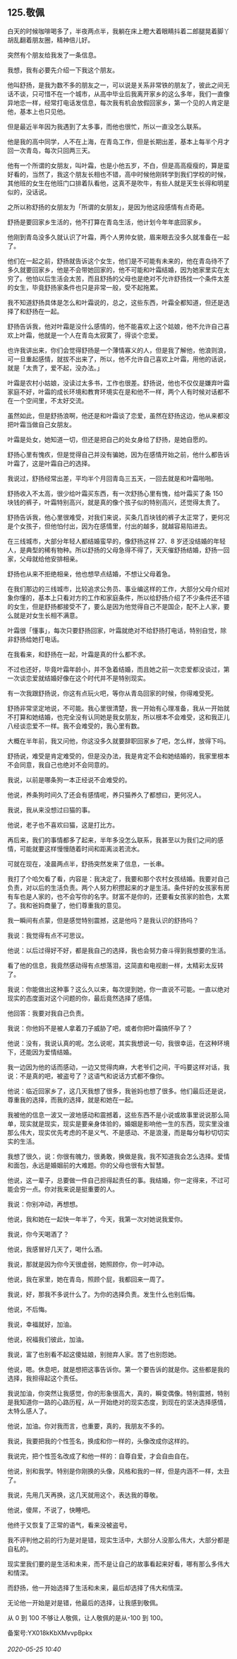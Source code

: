 ## 125.敬佩
白天的时候咖啡喝多了，半夜两点半，我躺在床上瞪大着眼睛抖着二郎腿晃着脚丫胡乱翻着朋友圈，精神倍儿好。


突然有个朋友给我发了一条信息。


我想，我有必要先介绍一下我这个朋友。


他叫舒扬，是我为数不多的朋友之一，可以说是关系非常铁的朋友了，彼此之间无话不谈，只可惜不在一个城市，从高中毕业后我离开家乡的这么多年，我们一直像异地恋一样，经常打电话发信息，每次我有机会放假回家乡，第一个见的人肯定是他，基本上也只见他。


但是最近半年因为我遇到了太多事，而他也很忙，所以一直没怎么联系。


他是我的高中同学，人不在上海，在青岛工作，但是长期出差，基本上每半个月才回一次青岛，每次只回两三天。


他有一个所谓的女朋友，叫叶霜，也是小他五岁，不白，但是高高瘦瘦的，算是蛮好看的，当然了，我这个朋友长相也不错，高中时候他刚转学到我们学校的时候，其他班的女生在他班门口排着队看他，这真不是吹牛，有些人就是天生长得和明星似的，没话说。


之所以称舒扬的女朋友为「所谓的女朋友」，是因为他这段感情有点奇葩。


舒扬是要回家乡生活的，他不打算在青岛生活，他计划今年年底回家乡。


他刚到青岛没多久就认识了叶霜，两个人男帅女貌，眉来眼去没多久就准备在一起了。


他们在一起之前，舒扬就告诉这个女生，他们是不可能有未来的，他在青岛待不了多久就要回家乡，他是不会带她回家的，他不可能和叶霜结婚，因为她家里实在太穷了。他怕以后生活会太苦，而且舒扬的父母也是绝对不允许舒扬找一个条件太差的女生，毕竟舒扬家条件也只是非常一般，受不起拖累。


我不知道舒扬具体是怎么和叶霜说的，总之，这些东西，叶霜全都知道，但还是选择了和舒扬在一起。


舒扬告诉我，他对叶霜是没什么感情的，他不能喜欢上这个姑娘，他不允许自己喜欢上叶霜，他就是一个人在青岛太寂寞了，得谈个恋爱。


也许我讲出来，你们会觉得舒扬是一个薄情寡义的人，但是我了解他，他浪则浪，可一旦重起感情，就拔不出来了，所以，他不允许自己喜欢上叶霜，用他的话说，就是「太贵了，爱不起，没办法。」


叶霜是农村小姑娘，没读过太多书，工作也很差。舒扬说，他也不仅仅是嫌弃叶霜家庭不好，叶霜的成长环境和教育环境实在是和他不一样，两个人有时候对话都不在一个空间里，不太好交流。


虽然如此，但是舒扬浪啊，他还是和叶霜谈了恋爱，虽然在舒扬这边，他从来都没把叶霜当做自己女朋友。


叶霜是处女，她知道一切，但还是把自己的处女身给了舒扬，是她自愿的。


舒扬心里有愧疚，但是觉得自己并没有骗她，因为在感情开始之前，他什么都告诉叶霜了，这是叶霜自己的选择。


我说过，舒扬经常出差，平均半个月回青岛三五天，一回去就是和叶霜啪啪。


舒扬收入不太高，很少给叶霜买东西，有一次舒扬心里有愧，给叶霜买了条 150 块钱的裤子，叶霜特别高兴，就是真的像个孩子似的特别高兴，还觉得太贵了。


舒扬告诉我，他心里很难受，对我们来说，买条几百块钱的裤子太正常了，更何况是个女孩子，但他怕付出，因为在感情里，付出的越多，就越容易陷进去。


在三线城市，大部分年轻人都结婚蛮早的，像舒扬这样 27、8 岁还没结婚的年轻人，是典型的稀有物种。所以舒扬的父母急得不得了，天天催舒扬结婚，舒扬一回家，父母就给他安排相亲。


舒扬也从来不拒绝相亲，他也想早点结婚，不想让父母着急。


在我们那边的三线城市，比较追求公务员、事业编这样的工作，大部分父母介绍对象你懂的，基本上只看对方的工作和家庭条件，所以给舒扬介绍了不少条件还不错的女生，但是舒扬都接受不了，要么是因为他觉得自己不是国企，配不上人家，要么就是对女生长相不满意。


叶霜很「懂事」，每次只要舒扬回家，叶霜就绝对不给舒扬打电话，特别自觉，除非舒扬给她打电话。


在我看来，和舒扬在一起，叶霜是真的什么都不求。


不过也还好，毕竟叶霜年龄小，并不急着结婚，而且她之前一次恋爱都没谈过，第一次谈恋爱就结婚好像在这个时代并不是特别现实。


有一次我跟舒扬说，你这有点玩火吧，等你从青岛回家的时候，你得难受死。


舒扬非常坚定地说，不可能。我心里很清楚，我一开始有心理准备，我从一开始就不打算和她结婚，也完全没有认同她是我女朋友，所以根本不会难受，这和我正儿八经谈恋爱不一样。我不会难受的，我心里有数。


大概在半年前，我又问他，你这没多久就要辞职回家乡了吧，怎么样，放得下吗。


舒扬说，难受是肯定难受的，但是没办法，我是肯定不会和她结婚的，我家里根本不会同意，我自己也绝对不会同意的。


我说，以前是哪条狗一本正经说不会难受的。


他说，养条狗时间久了还会有感情呢，养只猫养久了都想曰，更何况人。


我说，我从来没想过曰猫的事。


他说，老子也不喜欢曰猫，这是打比方。


再后来，我们的事情都多了起来，半年多没怎么联系，我甚至以为我们之间的感情，可能就要这样慢慢随着时间和距离淡若流水。


可就在现在，凌晨两点半，舒扬突然发来了信息，一长串。


我打了个哈欠看了看，内容是：我决定了，我要和那个农村女孩结婚。我要对自己负责，对以后的生活负责。两个人努力积攒起来的才是生活。条件好的女孩家有房有车也是人家的，也不会写你的名字。财富不是你的，还要看女孩家的脸色，太累了。我和爸妈商量了，他们尊重我的意见。


我一瞬间有点蒙，但是感觉特别震撼，这是他吗？是我认识的舒扬吗？


我说：我觉得有点不可思议。


他说：以后过得好不好，都是我自己的选择，我也会努力奋斗得到我想要的生活。


看了他的信息，我竟然感动得有点想落泪，这简直和电视剧一样，太精彩太反转了。


我说：你能做出这种事？这么久以来，每次提到她，你一直说不可能。一直以绝对现实的态度面对这个问题的你，最后竟然选择了感情。


他回答：我要对我自己负责。


我说：你他妈不是被人拿着刀子威胁了吧，或者你把叶霜搞怀孕了？


他说：没有，我说认真的呢。怎么说呢，其实我想说一句，我很幸运，在这种环境下，还能因为爱情结婚。


我一边因为他的话而感动，一边又觉得肉麻，大老爷们之间，干吗要这样对话，我说：不是真的吧，被盗号了？这语气和说话方式都不像你。


他说：临近回家乡了，这几天我想了很多，我爸妈也想了很多。他们最后还是说，尊重我的选择，而我的选择，就是和她在一起。


我被他的信息一波又一波地感动和震撼着，这些东西不是小说或故事里说说那么简单，现实就是现实，现实是要亲身体验的，婚姻是影响他一生的东西，现实里没谁那么伟大，现实优先考虑的不是义气、不是感动、不是浪漫，而是每分每秒切切实实的生活。


我想了很久，说：你很有魄力，很勇敢，换做是我，我不知道我会怎么选择。爱情和面包，永远是婚姻前的大难题。你的父母也很有大智慧。


他说，这一辈子，总要做一件自己担得起责任的事。我结婚，你一定得来，不过可能会穷一点。你对我来说是挺重要的人。


我说：你别冲动，再想想。


他说，我和她在一起快一年半了，今天，我第一次对她说我爱你。


我说，你今天喝酒了？


他说，我感冒好几天了，喝什么酒。


我说，那就是因为你今天很虚弱，她照顾你，你一时冲动。


他说，我在家里，她在青岛，照顾个屁，我都回来一周了。


我说，好，那我不多说什么了。为你的选择负责。发生什么也别后悔。


他说，不后悔。


我说，幸福就好，加油。


他说，祝福我们彼此，加油。


我说，富了也别看不起这傻姑娘，别抛弃人家。苦了也别怨她。


他说，嗯。休息吧，就是想把这事告诉你。第一个要告诉的就是你。这些都是我的选择，我担得起这个责任。


我说加油，你突然让我感觉，你的形象很高大，真的，瞬变偶像。特别震撼，特别是我知道你一路的心路历程，从一开始绝对的现实态度，到现在的坚决选择感情，太特么感人了。


他说，加油。你对我而言，也重要，真的，我朋友不多的。


我说，我要把我的个性签名，换成和你一样的，头像改成你这样的。


我说完，把个性签名改成了和他一样的：自尊自爱，才会自由自在。


他说，别和我学。特别是你刚换的头像，风格和我的一样，但是内涵不一样，太丑了。


我说，先用几天再换，这几天就用这个，表达我的尊敬。


他说，傻屌，不说了，快睡吧。


他终于又恢复了正常的语气，看来没被盗号。


我不评判他之前的行为是对是错，现实生活中，大部分人没那么伟大，大部分都是自私的。


现实里我们要的是生活和未来，而不是让自己的故事看起来好看，哪有那么多伟大和情深。


而舒扬，他一开始选择了生活和未来，最后却选择了伟大和情深。


无论他一开始是对是错，他最后的选择，让我感到敬佩。


从 0 到 100 不够让人敬佩，让人敬佩的是从-100 到 100。


备案号:YX018kKbXMvvpBpkx


###### 2020-05-25 10:40
